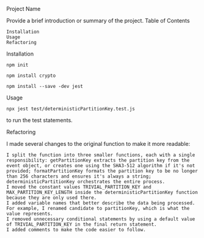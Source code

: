 Project Name

Provide a brief introduction or summary of the project.
Table of Contents

    Installation
    Usage
    Refactoring

Installation

`npm init`

`npm install crypto`

`npm install --save -dev jest`

Usage

`npx jest test/deterministicPartitionKey.test.js`

to run the test statements.

Refactoring

I made several changes to the original function to make it more readable:

    I split the function into three smaller functions, each with a single responsibility: getPartitionKey extracts the partition key from the event object, or creates one using the SHA3-512 algorithm if it's not provided; formatPartitionKey formats the partition key to be no longer than 256 characters and ensures it's always a string; deterministicPartitionKey orchestrates the entire process.
    I moved the constant values TRIVIAL_PARTITION_KEY and MAX_PARTITION_KEY_LENGTH inside the deterministicPartitionKey function because they are only used there.
    I added variable names that better describe the data being processed. For example, I renamed candidate to partitionKey, which is what the value represents.
    I removed unnecessary conditional statements by using a default value of TRIVIAL_PARTITION_KEY in the final return statement.
    I added comments to make the code easier to follow.
